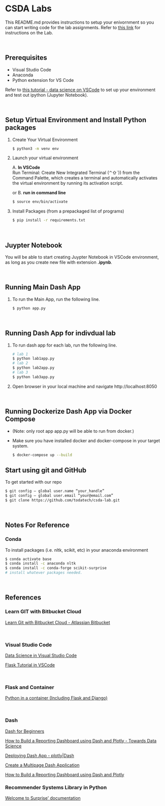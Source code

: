 # CSDA Labs

This README.md provides instructions to setup your enivornment so you can start writing code for the lab assignments. Refer to [this link](instruction.md) for instructions on the Lab.  

<br />  

## Prerequisites

- Visual Studio Code
- Anaconda
- Python extension for VS Code

Refer to [this tutorial - data science on VSCode](https://code.visualstudio.com/docs/python/data-science-tutorial) to set up your environment and test out ipython (Jupyter Notebook).

<br />  

## Setup Virtual Environment and Install Python packages

1. Create Your Virtual Environment  

    ```bash
    $ python3 -m venv env
    ```

2. Launch your virtual environment  

    A. **In VSCode**  
    Run Terminal: Create New Integrated Terminal (⌃⇧`)) from the Command Palette, which creates a terminal and automatically activates the virtual environment by running its activation script.  

    or B. **run in command line**

    ```bash
    $ source env/bin/activate
    ```

3. Install Packages (from a prepackaged list of programs)

    ```bash
    $ pip install -r requirements.txt
    ```

<br />  

## Juypter Notebook

You will be able to start creating Juypter Notebook in VSCode environment, as long as you create new file with extension **.ipynb**.

<br />

## Running Main Dash App

1. To run the Main App, run the following line.

    ```bash
    $ python app.py
    ```

<br />  

## Running Dash App for indivdual lab

1. To run dash app for each lab, run the following line.

    ```bash
    # lab 1
    $ python lab1app.py  
    # lab 2
    $ python lab2app.py  
    # lab 3
    $ python lab3app.py  
    ```

2. Open browser in your local machine and navigate http://localhost:8050

<br />  

## Running Dockerize Dash App via Docker Compose

- (Note: only root app app.py will be able to run from docker.)  

- Make sure you have installed docker and docker-compose in your target system.

    ```bash
    $ docker-compose up --build
    ```

## Start using git and GitHub

To get started with our repo

```bash
$ git config — global user.name “your_handle”
$ git config — global user.email “your@email.com”
$ git clone https://github.com/todatech/csda-lab.git
```

<br />  

## Notes For Reference

### Conda

To install packages (i.e. nltk, scikit, etc) in your anaconda environment  

```bash
$ conda activate base  
$ conda install -c anaconda nltk  
$ conda install -c conda-forge scikit-surprise  
# install whatever packages needed.
```

<br />  

## References

### Learn GIT with Bitbucket Cloud

[Learn Git with Bitbucket Cloud - Atlassian Bitbucket](https://www.atlassian.com/git/tutorials/learn-git-with-bitbucket-cloud)

<br />  

### Visual Studio Code

[Data Science in Visual Studio Code](https://code.visualstudio.com/docs/python/data-science-tutorial)

[Flask Tutorial in VSCode](https://code.visualstudio.com/docs/python/tutorial-flask)

<br />  

### Flask and Container

[Python in a container (Including Flask and Django)](https://code.visualstudio.com/docs/containers/quickstart-python)

<br />  

### Dash

[Dash for Beginners](https://www.datacamp.com/community/tutorials/learn-build-dash-python)

[How to Build a Reporting Dashboard using Dash and Plotly - Towards Data Science](https://towardsdatascience.com/how-to-build-a-complex-reporting-dashboard-using-dash-and-plotl-4f4257c18a7f)

[Deploying Dash App - plotly|Dash](https://dash.plotly.com/deployment)

[Create a Multipage Dash Application](https://towardsdatascience.com/create-a-multipage-dash-application-eceac464de91)

[How to Build a Reporting Dashboard using Dash and Plotly](https://towardsdatascience.com/how-to-build-a-complex-reporting-dashboard-using-dash-and-plotl-4f4257c18a7f)

### Recommender Systems Library in Python

[Welcome to Surprise' documentation](https://surprise.readthedocs.io/en/stable/)